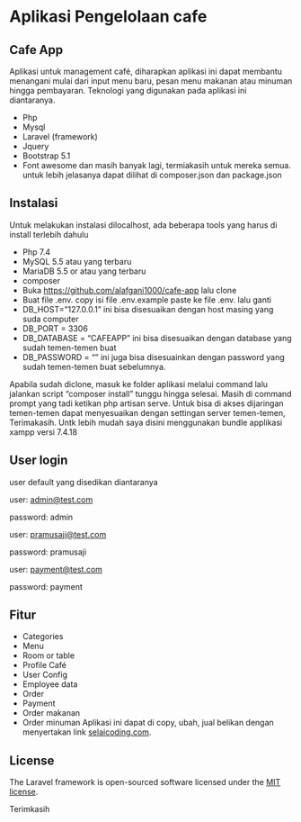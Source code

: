 # Aplikasi Pengelolaan cafe

## Cafe App
Aplikasi untuk management café, diharapkan aplikasi ini dapat membantu menangani mulai dari input menu baru, pesan menu makanan atau minuman hingga pembayaran. Teknologi yang digunakan pada aplikasi ini diantaranya.

* Php
* Mysql
* Laravel (framework)
* Jquery
* Bootstrap 5.1
* Font awesome
dan masih banyak lagi, termiakasih untuk mereka semua. untuk lebih jelasanya dapat dilihat di composer.json dan package.json

## Instalasi

Untuk melakukan instalasi dilocalhost, ada beberapa tools yang harus di install terlebih dahulu

* Php 7.4
* MySQL 5.5 atau yang terbaru
* MariaDB 5.5 or atau yang terbaru
* composer
* Buka https://github.com/alafgani1000/cafe-app lalu clone
* Buat file .env. copy isi file .env.example paste ke file .env. lalu ganti
* DB_HOST=”127.0.0.1” ini bisa disesuaikan dengan host masing yang suda computer
* DB_PORT = 3306
* DB_DATABASE = “CAFEAPP” ini bisa disesuaikan dengan database yang sudah temen-temen buat
* DB_PASSWORD = “” ini juga bisa disesuainkan dengan password yang sudah temen-temen buat sebelumnya.

Apabila sudah diclone, masuk ke folder aplikasi melalui command lalu jalankan script “composer install” tunggu hingga selesai.
Masih di command prompt yang tadi ketikan php artisan serve.
Untuk bisa di akses dijaringan temen-temen dapat menyesuaikan dengan settingan server temen-temen, Terimakasih.
Untk lebih mudah saya disini menggunakan bundle applikasi xampp versi 7.4.18

## User login

user default yang disedikan diantaranya

user: admin@test.com

password: admin

user: pramusaji@test.com

password: pramusaji

user: payment@test.com

password: payment

## Fitur

* Categories
* Menu
* Room or table
* Profile Café
* User Config
* Employee data
* Order
* Payment
* Order makanan
* Order minuman
Aplikasi ini dapat di copy, ubah, jual belikan dengan menyertakan link [selaicoding.com](https://selaicoding.com). 

## License

The Laravel framework is open-sourced software licensed under the [MIT license](https://opensource.org/licenses/MIT).

Terimkasih
